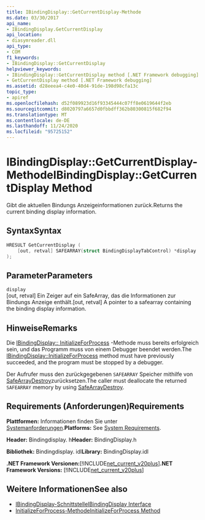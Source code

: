 ```yaml
---
title: IBindingDisplay::GetCurrentDisplay-Methode
ms.date: 03/30/2017
api_name:
- IBindingDisplay.GetCurrentDisplay
api_location:
- diasymreader.dll
api_type:
- COM
f1_keywords:
- IBindingDisplay::GetCurrentDisplay
helpviewer_keywords:
- IBindingDisplay::GetCurrentDisplay method [.NET Framework debugging]
- GetCurrentDisplay method [.NET Framework debugging]
ms.assetid: d28eeea4-c4e0-40d4-91de-198d98cfa13c
topic_type:
- apiref
ms.openlocfilehash: d52f089923d16f93345444c07ff8e0619644f2eb
ms.sourcegitcommit: d8020797a6657d0fbbdff362b80300815f682f94
ms.translationtype: MT
ms.contentlocale: de-DE
ms.lasthandoff: 11/24/2020
ms.locfileid: "95725152"
---
```

# <a name="ibindingdisplaygetcurrentdisplay-method"></a><span data-ttu-id="9c263-102">IBindingDisplay::GetCurrentDisplay-Methode</span><span class="sxs-lookup"><span data-stu-id="9c263-102">IBindingDisplay::GetCurrentDisplay Method</span></span>

<span data-ttu-id="9c263-103">Gibt die aktuellen Bindungs Anzeigeinformationen zurück.</span><span class="sxs-lookup"><span data-stu-id="9c263-103">Returns the current binding display information.</span></span>  
  
## <a name="syntax"></a><span data-ttu-id="9c263-104">Syntax</span><span class="sxs-lookup"><span data-stu-id="9c263-104">Syntax</span></span>  
  
```cpp  
HRESULT GetCurrentDisplay (  
    [out, retval] SAFEARRAY(struct BindingDisplayTabControl) *display  
);  
```  
  
## <a name="parameters"></a><span data-ttu-id="9c263-105">Parameter</span><span class="sxs-lookup"><span data-stu-id="9c263-105">Parameters</span></span>  

 `display`  
 <span data-ttu-id="9c263-106">[out, retval] Ein Zeiger auf ein SafeArray, das die Informationen zur Bindungs Anzeige enthält.</span><span class="sxs-lookup"><span data-stu-id="9c263-106">[out, retval] A pointer to a safearray containing the binding display information.</span></span>  
  
## <a name="remarks"></a><span data-ttu-id="9c263-107">Hinweise</span><span class="sxs-lookup"><span data-stu-id="9c263-107">Remarks</span></span>  

 <span data-ttu-id="9c263-108">Die [IBindingDisplay:: InitializeForProcess](ibindingdisplay-initializeforprocess-method.md) -Methode muss bereits erfolgreich sein, und das Programm muss von einem Debugger beendet werden.</span><span class="sxs-lookup"><span data-stu-id="9c263-108">The [IBindingDisplay::InitializeForProcess](ibindingdisplay-initializeforprocess-method.md) method must have previously succeeded, and the program must be stopped by a debugger.</span></span>  
  
 <span data-ttu-id="9c263-109">Der Aufrufer muss den zurückgegebenen `SAFEARRAY` Speicher mithilfe von [SafeArrayDestroy](/previous-versions/windows/desktop/api/oleauto/nf-oleauto-safearraydestroy)zurücksetzen.</span><span class="sxs-lookup"><span data-stu-id="9c263-109">The caller must deallocate the returned `SAFEARRAY` memory by using [SafeArrayDestroy](/previous-versions/windows/desktop/api/oleauto/nf-oleauto-safearraydestroy).</span></span>  
  
## <a name="requirements"></a><span data-ttu-id="9c263-110">Requirements (Anforderungen)</span><span class="sxs-lookup"><span data-stu-id="9c263-110">Requirements</span></span>  

 <span data-ttu-id="9c263-111">**Plattformen:** Informationen finden Sie unter [Systemanforderungen](../../get-started/system-requirements.md).</span><span class="sxs-lookup"><span data-stu-id="9c263-111">**Platforms:** See [System Requirements](../../get-started/system-requirements.md).</span></span>  
  
 <span data-ttu-id="9c263-112">**Header:** Bindingdisplay. h</span><span class="sxs-lookup"><span data-stu-id="9c263-112">**Header:** BindingDisplay.h</span></span>  
  
 <span data-ttu-id="9c263-113">**Bibliothek:** Bindingdisplay. idl</span><span class="sxs-lookup"><span data-stu-id="9c263-113">**Library:** BindingDisplay.idl</span></span>  
  
 <span data-ttu-id="9c263-114">**.NET Framework Versionen:**[!INCLUDE[net_current_v20plus](../../../../includes/net-current-v20plus-md.md)]</span><span class="sxs-lookup"><span data-stu-id="9c263-114">**.NET Framework Versions:** [!INCLUDE[net_current_v20plus](../../../../includes/net-current-v20plus-md.md)]</span></span>  
  
## <a name="see-also"></a><span data-ttu-id="9c263-115">Weitere Informationen</span><span class="sxs-lookup"><span data-stu-id="9c263-115">See also</span></span>

- [<span data-ttu-id="9c263-116">IBindingDisplay-Schnittstelle</span><span class="sxs-lookup"><span data-stu-id="9c263-116">IBindingDisplay Interface</span></span>](ibindingdisplay-interface.md)
- [<span data-ttu-id="9c263-117">InitializeForProcess-Methode</span><span class="sxs-lookup"><span data-stu-id="9c263-117">InitializeForProcess Method</span></span>](ibindingdisplay-initializeforprocess-method.md)
